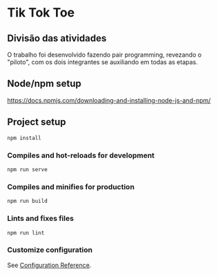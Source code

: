 # Tik Tok Toe

## Divisão das atividades

O trabalho foi desenvolvido fazendo pair programming, revezando o "piloto", com os dois integrantes se auxiliando em todas as etapas.

## Node/npm setup

https://docs.npmjs.com/downloading-and-installing-node-js-and-npm/

## Project setup
```
npm install
```

### Compiles and hot-reloads for development
```
npm run serve
```

### Compiles and minifies for production
```
npm run build
```

### Lints and fixes files
```
npm run lint
```

### Customize configuration
See [Configuration Reference](https://cli.vuejs.org/config/).
